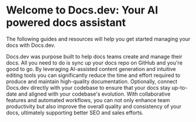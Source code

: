 # Welcome to Docs.dev: Your AI powered docs assistant

The following guides and resources will help you get started managing your docs with Docs.dev.

Docs.dev was purpose built to help docs teams create and manage their docs. All you need to do is sync up your docs repo on GitHub and you're good to go. By leveraging AI-assisted content generation and intuitive editing tools you can significantly reduce the time and effort required to produce and maintain high-quality documentation. Optionally, connect Docs.dev directly with your codebase to ensure that your docs stay up-to-date and aligned with your codebase's evolution. With collaborative features and automated workflows, you can not only enhance team productivity but also improve the overall quality and consistency of your docs, ultimately supporting better SEO and sales efforts.
